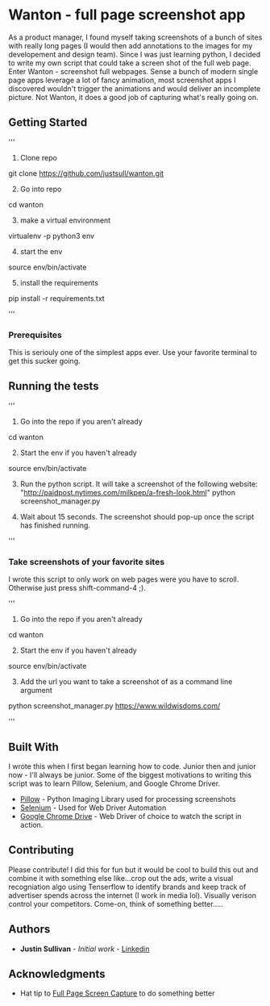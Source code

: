 # Wanton - full page screenshot app

As a product manager, I found myself taking screenshots of a bunch of sites with really long pages (I would then add annotations to the images for my developement and design team). Since I was just learning python, I decided to write my own script that could take a screen shot of the full web page. Enter Wanton - screenshot full webpages. Sense a bunch of modern single page apps leverage a lot of fancy animation, most screenshot apps I discovered wouldn't trigger the animations and would deliver an incomplete picture. Not Wanton, it does a good job of capturing what's really going on.

## Getting Started

'''

1. Clone repo

git clone https://github.com/justsull/wanton.git

2. Go into repo

cd wanton

3. make a virtual environment

virtualenv -p python3 env

4. start the env

source env/bin/activate

5. install the requirements

pip install -r requirements.txt

'''

### Prerequisites

This is seriouly one of the simplest apps ever. Use your favorite terminal to get this sucker going.


## Running the tests

'''

1. Go into the repo if you aren't already

cd wanton

2. Start the env if you haven't already

source env/bin/activate

3. Run the python script. It will take a screenshot of the following website: "http://paidpost.nytimes.com/milkpep/a-fresh-look.html"
python screenshot_manager.py

4. Wait about 15 seconds. The screenshot should pop-up once the script has finished running.

'''


### Take screenshots of your favorite sites

I wrote this script to only work on web pages were you have to scroll. Otherwise just press shift-command-4 ;). 

'''

1. Go into the repo if you aren't already

cd wanton

2. Start the env if you haven't already

source env/bin/activate

3. Add the url you want to take a screenshot of as a command line argument

python screenshot_manager.py https://www.wildwisdoms.com/

'''

## Built With

I wrote this when I first began learning how to code. Junior then and junior now - I'll always be junior. Some of the biggest motivations to writing this script was to learn Pillow, Selenium, and Google Chrome Driver.

* [Pillow](https://pillow.readthedocs.io/en/latest/) - Python Imaging Library used for processing screenshots
* [Selenium](http://www.seleniumhq.org/) - Used for Web Driver Automation
* [Google Chrome Drive](https://sites.google.com/a/chromium.org/chromedriver/) - Web Driver of choice to watch the script in action.

## Contributing

Please contribute! I did this for fun but it would be cool to build this out and combine it with something else like...crop out the ads, write a visual recogniation algo using Tenserflow to identify brands and keep track of advertiser spends across the internet (I work in media lol). Visually verison control your competitors. Come-on, think of something better.....

## Authors

* **Justin Sullivan** - *Initial work* - [Linkedin](https://www.linkedin.com/in/justsull)


## Acknowledgments

* Hat tip to [Full Page Screen Capture](https://chrome.google.com/webstore/detail/full-page-screen-capture/fdpohaocaechififmbbbbbknoalclacl?hl=en-US) to do something better 


